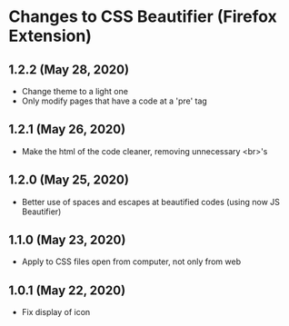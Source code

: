 # Changes to CSS Beautifier (Firefox Extension)

## 1.2.2 (May 28, 2020)
- Change theme to a light one
- Only modify pages that have a code at a 'pre' tag

## 1.2.1 (May 26, 2020)
- Make the html of the code cleaner, removing unnecessary \<br>'s

## 1.2.0 (May 25, 2020)
- Better use of spaces and escapes at beautified codes (using now JS Beautifier)

## 1.1.0 (May 23, 2020)

- Apply to CSS files open from computer, not only from web

## 1.0.1 (May 22, 2020)

- Fix display of icon